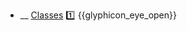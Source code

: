 * __ [Classes]({{baseUrl}}/uml/classDiagrams/classes) :one: <trigger for="pop:classDiagrams-classes-preview">{{glyphicon_eye_open}}</trigger>

<popover id="pop:classDiagrams-classes-preview" title="{{glyphicon_eye_open}} Classes" placement="right">
  <div slot="content">
    <include src=".\preview.md" />
  </div>
</popover>
